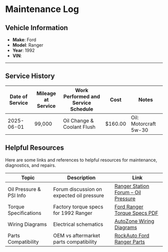 # Maintenance Log

## Vehicle Information
- **Make**: Ford  
- **Model**: Ranger  
- **Year**: 1992  
- **VIN**: *<insert VIN here>*

---

## Service History

| Date of Service | Mileage at Service | Work Performed and Service Schedule | Cost     | Notes                      |
|-----------------|--------------------|-------------------------------------|----------|----------------------------|
| 2025-06-01      | 99,000              | Oil Change & Coolant Flush              | $160.00  | Oil: Motorcraft 5w-30       |

## Helpful Resources

Here are some links and references to helpful resources for maintenance, diagnostics, and repairs.

| Topic                        | Description                              | Link                                                                 |
|-----------------------------|------------------------------------------|----------------------------------------------------------------------|
| Oil Pressure & PSI Info     | Forum discussion on expected oil pressure | [Ranger Station Forum – Oil Pressure]([https://www.therangerstation.com/forums/index.php?threads/oil-pressure-psi-range.123456/](https://www.therangerstation.com/forums/index.php?threads/oil-guage-questions.191344/)) |
| Torque Specifications       | Factory torque specs for 1992 Ranger      | [Ford Ranger Torque Specs PDF](https://www.example.com/torque-specs) |
| Wiring Diagrams             | Electrical schematics                     | [AutoZone Wiring Diagrams](https://www.autozone.com/repairinfo)     |         |
| Parts Compatibility         | OEM vs aftermarket parts compatibility    | [RockAuto Ford Ranger Parts](https://www.rockauto.com/en/catalog/ford,1992,ranger) |
